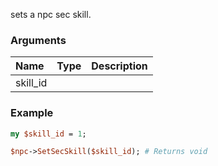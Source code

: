 sets a npc sec skill.
### Arguments
**Name**|**Type**|**Description**
:---|:---|:---
skill_id||

### Example

```perl
my $skill_id = 1;

$npc->SetSecSkill($skill_id); # Returns void
```